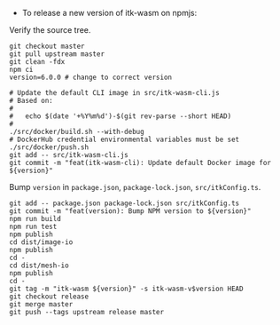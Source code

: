 - To release a new version of itk-wasm on npmjs:

Verify the source tree.

```
git checkout master
git pull upstream master
git clean -fdx
npm ci
version=6.0.0 # change to correct version

# Update the default CLI image in src/itk-wasm-cli.js
# Based on:
#
#   echo $(date '+%Y%m%d')-$(git rev-parse --short HEAD)
#
./src/docker/build.sh --with-debug
# DockerHub credential environmental variables must be set
./src/docker/push.sh
git add -- src/itk-wasm-cli.js
git commit -m "feat(itk-wasm-cli): Update default Docker image for ${version}"
```

Bump `version` in `package.json`, `package-lock.json`, `src/itkConfig.ts`.

```
git add -- package.json package-lock.json src/itkConfig.ts
git commit -m "feat(version): Bump NPM version to ${version}"
npm run build
npm run test
npm publish
cd dist/image-io
npm publish
cd -
cd dist/mesh-io
npm publish
cd -
git tag -m "itk-wasm ${version}" -s itk-wasm-v$version HEAD
git checkout release
git merge master
git push --tags upstream release master
```
